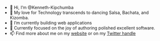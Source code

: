 - 👋 Hi, I’m @Kenneth-Kipchumba
- 👀 My love for Technology transcends to dancing Salsa, Bachata, and Kizomba.
- 🌱 I’m currently building web applications 
- 💞️ Currently focused on the joy of authoring polished excellent software.
- 📫 Find more about me on my [website](https://kennethkipchumba.com/) or on my [Twitter handle](https://twitter.com/kipchumba_dev)

<!---
Kenneth-Kipchumba/Kenneth-Kipchumba is a ✨ special ✨ repository because its `README.md` (this file) appears on your GitHub profile.
You can click the Preview link to take a look at your changes.
--->

